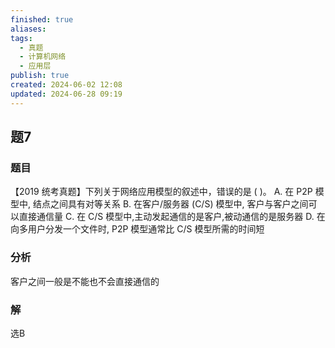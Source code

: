 ```yaml
---
finished: true
aliases: 
tags:
  - 真题
  - 计算机网络
  - 应用层
publish: true
created: 2024-06-02 12:08
updated: 2024-06-28 09:19
---
```


## 题7
### 题目
【2019 统考真题】下列关于网络应用模型的叙述中，错误的是 ( )。
A. 在 P2P 模型中, 结点之间具有对等关系
B. 在客户/服务器 (C/S) 模型中, 客户与客户之间可以直接通信量
C. 在 $\mathrm{C}/\mathrm{S}$ 模型中,主动发起通信的是客户,被动通信的是服务器
D. 在向多用户分发一个文件时, P2P 模型通常比 C/S 模型所需的时间短
### 分析
客户之间一般是不能也不会直接通信的
### 解
选B
